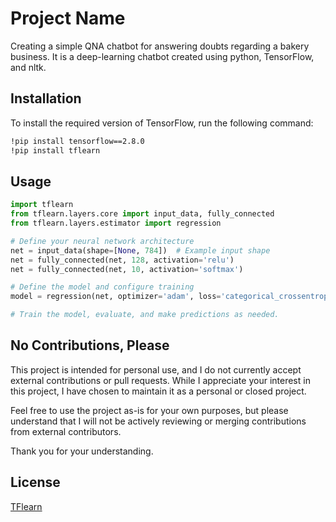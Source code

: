 # Project Name

Creating a simple QNA chatbot for answering doubts regarding a bakery business. It is a deep-learning chatbot created using python, TensorFlow, and nltk.

## Installation

To install the required version of TensorFlow, run the following command:

```bash
!pip install tensorflow==2.8.0
!pip install tflearn
```

## Usage

```python 
import tflearn
from tflearn.layers.core import input_data, fully_connected
from tflearn.layers.estimator import regression

# Define your neural network architecture
net = input_data(shape=[None, 784])  # Example input shape
net = fully_connected(net, 128, activation='relu')
net = fully_connected(net, 10, activation='softmax')

# Define the model and configure training
model = regression(net, optimizer='adam', loss='categorical_crossentropy')

# Train the model, evaluate, and make predictions as needed.
```

## No Contributions, Please

This project is intended for personal use, and I do not currently accept external contributions or pull requests. While I appreciate your interest in this project, I have chosen to maintain it as a personal or closed project.

Feel free to use the project as-is for your own purposes, but please understand that I will not be actively reviewing or merging contributions from external contributors.

Thank you for your understanding.


## License

[TFlearn](http://tflearn.org/license/)
